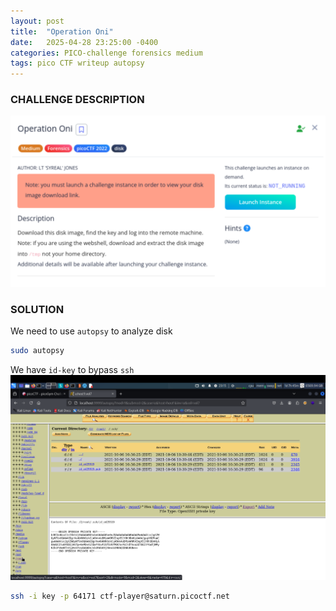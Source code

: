 ```yaml
---
layout: post
title:  "Operation Oni"
date:   2025-04-28 23:25:00 -0400
categories: PICO-challenge forensics medium 
tags: pico CTF writeup autopsy
---
```


### CHALLENGE DESCRIPTION
![](assets/img/pico/Operation-Oni/1.png)

### SOLUTION 
We need to use `autopsy` to analyze disk
```bash
sudo autopsy
```
We have `id-key` to bypass `ssh`
![](assets/img/pico/Operation-Oni/2.png)

```bash
ssh -i key -p 64171 ctf-player@saturn.picoctf.net
```
